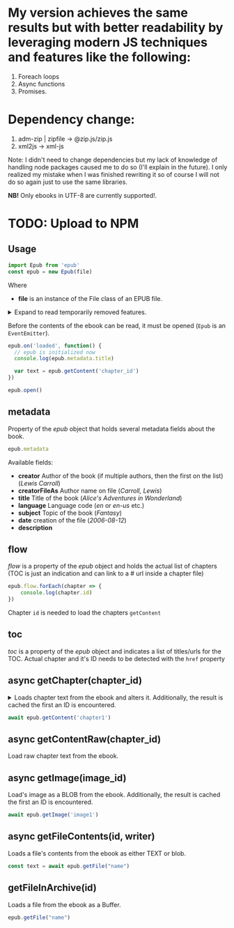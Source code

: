 # My version achieves the same results but with better readability by leveraging modern JS techniques and features like the following:
1. Foreach loops
2. Async functions
3. Promises.

# Dependency change:
1. adm-zip | zipfile -> @zip.js/zip.js
2. xml2js -> xml-js

Note: I didn't need to change dependencies but my lack of knowledge of handling node packages caused me to do so (I'll explain in the future). 
I only realized my mistake when I was finished rewriting it so of course I will not do so again just to use the same libraries.


**NB!** Only ebooks in UTF-8 are currently supported!.

# TODO: Upload to NPM

## Usage

```js
import Epub from 'epub'
const epub = new Epub(file)
```

Where
  * **file** is an instance of the File class of an EPUB file.

  <details>
  <summary>
  Expand to read temporarily removed features.
  </summary>
  * **imageWebRoot** is the prefix for image URL's. If it's */images/* then the actual URL (inside img tags) is going to be */images/IMG_ID/IMG_FILENAME*, `IMG_ID` can be used to fetch the image form the ebook with `getImage`. Default: `/images/`
  * **chapterWebRoot** is the prefix for chapter URL's. If it's */chapter/* then the actual URL (inside chapter anchor tags) is going to be */chapters/CHAPTER_ID/CHAPTER_FILENAME*, `CHAPTER_ID` can be used to fetch the image form the ebook with `getChapter`. Default: `/links/`
  </details>

Before the contents of the ebook can be read, it must be opened (`Epub` is an `EventEmitter`).

```js
epub.on('loaded', function() {
  // epub is initialized now
  console.log(epub.metadata.title)

  var text = epub.getContent('chapter_id')
})

epub.open()
```

## metadata

Property of the *epub* object that holds several metadata fields about the book.

```js
epub.metadata
```

Available fields:

  * **creator** Author of the book (if multiple authors, then the first on the list) (*Lewis Carroll*)
  * **creatorFileAs** Author name on file (*Carroll, Lewis*)
  * **title** Title of the book (*Alice's Adventures in Wonderland*)
  * **language** Language code (*en* or *en-us* etc.)
  * **subject** Topic of the book (*Fantasy*)
  * **date** creation of the file (*2006-08-12*)
  * **description**

## flow

*flow* is a property of the *epub* object and holds the actual list of chapters (TOC is just an indication and can link to a # url inside a chapter file)

```js
epub.flow.forEach(chapter => {
    console.log(chapter.id)
})
```

Chapter `id` is needed to load the chapters `getContent`

## toc
*toc* is a property of the *epub* object and indicates a list of titles/urls for the TOC. Actual chapter and it's ID needs to be detected with the `href` property

## async getChapter(chapter_id)

<details>
<summary>
Loads chapter text from the ebook and alters it. Additionally, the result is cached the first an ID is encountered.
</summary>
1. Keeps only body
1. Removes scripts, styles, and event handlers
1. Converts SVG IMG as a normal img tag.
1. Replaces the original image.src with the embedded base64.
</details>

```js
await epub.getContent('chapter1')
```

## async getContentRaw(chapter_id)

Load raw chapter text from the ebook.

## async getImage(image_id)
Load's image as a BLOB from the ebook. Additionally, the result is cached the first an ID is encountered.
```js
await epub.getImage('image1')
```

## async getFileContents(id, writer)
Loads a file's contents from the ebook as either TEXT or blob.

```js
const text = await epub.getFile("name")
```

## getFileInArchive(id)
Loads a file from the ebook as a Buffer.

```js
epub.getFile("name")
```